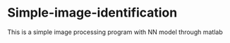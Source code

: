 # Simple-image-identification
This is a simple image processing program with NN model through matlab
